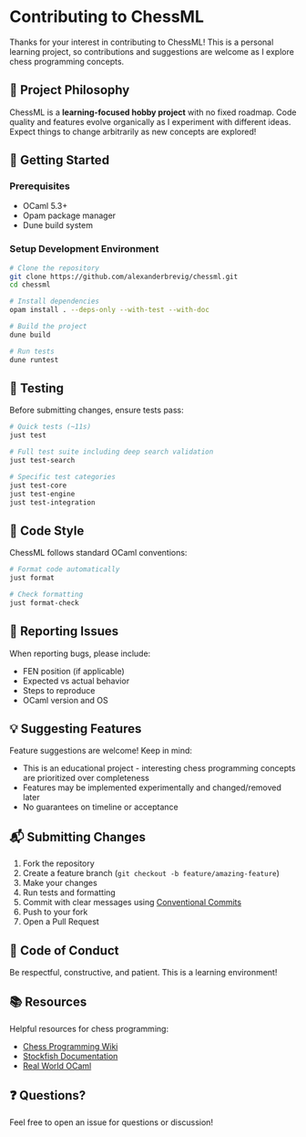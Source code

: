 # Contributing to ChessML

Thanks for your interest in contributing to ChessML! This is a personal learning project, so contributions and suggestions are welcome as I explore chess programming concepts.

## 🎯 Project Philosophy

ChessML is a **learning-focused hobby project** with no fixed roadmap. Code quality and features evolve organically as I experiment with different ideas. Expect things to change arbitrarily as new concepts are explored!

## 🚀 Getting Started

### Prerequisites

- OCaml 5.3+
- Opam package manager
- Dune build system

### Setup Development Environment

```bash
# Clone the repository
git clone https://github.com/alexanderbrevig/chessml.git
cd chessml

# Install dependencies
opam install . --deps-only --with-test --with-doc

# Build the project
dune build

# Run tests
dune runtest
```

## 🧪 Testing

Before submitting changes, ensure tests pass:

```bash
# Quick tests (~11s)
just test

# Full test suite including deep search validation
just test-search

# Specific test categories
just test-core
just test-engine
just test-integration
```

## 📝 Code Style

ChessML follows standard OCaml conventions:

```bash
# Format code automatically
just format

# Check formatting
just format-check
```

## 🐛 Reporting Issues

When reporting bugs, please include:

- FEN position (if applicable)
- Expected vs actual behavior
- Steps to reproduce
- OCaml version and OS

## 💡 Suggesting Features

Feature suggestions are welcome! Keep in mind:

- This is an educational project - interesting chess programming concepts are prioritized over completeness
- Features may be implemented experimentally and changed/removed later
- No guarantees on timeline or acceptance

## 📬 Submitting Changes

1. Fork the repository
2. Create a feature branch (`git checkout -b feature/amazing-feature`)
3. Make your changes
4. Run tests and formatting
5. Commit with clear messages using [Conventional Commits](https://www.conventionalcommits.org/en/v1.0.0/)
6. Push to your fork
7. Open a Pull Request

## 🤝 Code of Conduct

Be respectful, constructive, and patient. This is a learning environment!

## 📚 Resources

Helpful resources for chess programming:

- [Chess Programming Wiki](https://www.chessprogramming.org/)
- [Stockfish Documentation](https://github.com/official-stockfish/Stockfish)
- [Real World OCaml](https://dev.realworldocaml.org/)

## ❓ Questions?

Feel free to open an issue for questions or discussion!
